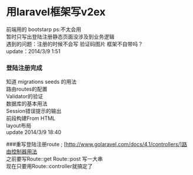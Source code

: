 用laravel框架写v2ex
==========================
前端用的 bootstarp ps:不太会用<br/>
暂时只写出登陆注册静态页面没涉及到业务逻辑 <br/>
遇到的问题：注册的时候不会写 验证码图片 框架不自带吗？ <br/>
update：2014/3/9 1:51

### 登陆注册完成
知道 migrations seeds 的用法 <br/>
路由routes的配置 <br/>
Validator的验证<br/>
数据库的基本用法<br/>
Session错误提示的输出<br/>
前段构建From HTML<br/>
layout布局<br/>
update 2014/3/9 18:40<br/>


###重写登陆注册route ;
[http://www.golaravel.com/docs/4.1/controllers/]路由控制器用法 <br/>
之前要写Route::get  Route::post 写一大串 <br/>
现在只要用Route::controller就搞定了 <br/>
